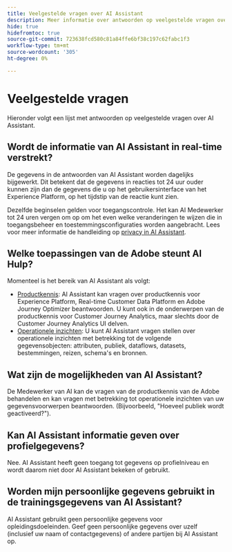 ```yaml
---
title: Veelgestelde vragen over AI Assistant
description: Meer informatie over antwoorden op veelgestelde vragen over AI Assistant
hide: true
hidefromtoc: true
source-git-commit: 723638fcd580c81a84ffe6bf38c197c62fabc1f3
workflow-type: tm+mt
source-wordcount: '305'
ht-degree: 0%

---
```


# Veelgestelde vragen

Hieronder volgt een lijst met antwoorden op veelgestelde vragen over AI Assistant.

## Wordt de informatie van AI Assistant in real-time verstrekt?

De gegevens in de antwoorden van AI Assistant worden dagelijks bijgewerkt. Dit betekent dat de gegevens in reacties tot 24 uur ouder kunnen zijn dan de gegevens die u op het gebruikersinterface van het Experience Platform, op het tijdstip van de reactie kunt zien.

Dezelfde beginselen gelden voor toegangscontrole. Het kan AI Medewerker tot 24 uren vergen om op om het even welke veranderingen te wijzen die in toegangsbeheer en toestemmingsconfiguraties worden aangebracht. Lees voor meer informatie de handleiding op [privacy in AI Assistant](./privacy.md).

## Welke toepassingen van de Adobe steunt AI Hulp?

Momenteel is het bereik van AI Assistant als volgt:

* [Productkennis](./home.md#product-knowledge): AI Assistant kan vragen over productkennis voor Experience Platform, Real-time Customer Data Platform en Adobe Journey Optimizer beantwoorden. U kunt ook in de onderwerpen van de productkennis voor Customer Journey Analytics, maar slechts door de Customer Journey Analytics UI delven.
* [Operationele inzichten](./home.md#operational-insights): U kunt AI Assistant vragen stellen over operationele inzichten met betrekking tot de volgende gegevensobjecten: attributen, publiek, dataflows, datasets, bestemmingen, reizen, schema&#39;s en bronnen.

## Wat zijn de mogelijkheden van AI Assistant?

De Medewerker van AI kan de vragen van de productkennis van de Adobe behandelen en kan vragen met betrekking tot operationele inzichten van uw gegevensvoorwerpen beantwoorden. (Bijvoorbeeld, &quot;Hoeveel publiek wordt geactiveerd?&quot;).

## Kan AI Assistant informatie geven over profielgegevens?

Nee. AI Assistant heeft geen toegang tot gegevens op profielniveau en wordt daarom niet door AI Assistant bekeken of gebruikt.

## Worden mijn persoonlijke gegevens gebruikt in de trainingsgegevens van AI Assistant?

AI Assistant gebruikt geen persoonlijke gegevens voor opleidingsdoeleinden. Geef geen persoonlijke gegevens over uzelf (inclusief uw naam of contactgegevens) of andere partijen bij AI Assistant op.
